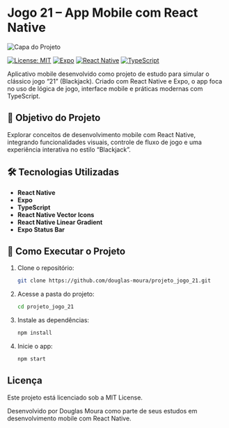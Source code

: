 # Jogo 21 – App Mobile com React Native

![Capa do Projeto](./assets/capa-projeto.png)

[![License: MIT](https://img.shields.io/badge/license-MIT-green.svg)](LICENSE)
[![Expo](https://img.shields.io/badge/Expo-53.0.16-blue?logo=expo)](https://expo.dev/)
[![React Native](https://img.shields.io/badge/React_Native-0.79.5-61DAFB?logo=react)](https://reactnative.dev/)
[![TypeScript](https://img.shields.io/badge/TypeScript-5.8-blue?logo=typescript)](https://www.typescriptlang.org/)

Aplicativo mobile desenvolvido como projeto de estudo para simular o clássico jogo “21” (Blackjack). Criado com React Native e Expo, o app foca no uso de lógica de jogo, interface mobile e práticas modernas com TypeScript.

## 🎯 Objetivo do Projeto

Explorar conceitos de desenvolvimento mobile com React Native, integrando funcionalidades visuais, controle de fluxo de jogo e uma experiência interativa no estilo “Blackjack”.

## 🛠 Tecnologias Utilizadas

- **React Native**
- **Expo**
- **TypeScript**
- **React Native Vector Icons**
- **React Native Linear Gradient**
- **Expo Status Bar**

## 🚀 Como Executar o Projeto

1. Clone o repositório:
   ```bash
   git clone https://github.com/douglas-moura/projeto_jogo_21.git

2. Acesse a pasta do projeto:
   ```bash
   cd projeto_jogo_21

3. Instale as dependências:
   ```bash
   npm install

4. Inicie o app:
   ```bash
   npm start

## Licença
Este projeto está licenciado sob a MIT License.

Desenvolvido por Douglas Moura como parte de seus estudos em desenvolvimento mobile com React Native.
